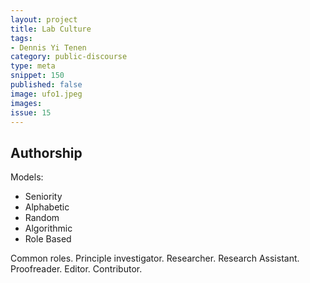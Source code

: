 ```yaml
---
layout: project
title: Lab Culture
tags:
- Dennis Yi Tenen
category: public-discourse
type: meta
snippet: 150
published: false
image: ufo1.jpeg
images:
issue: 15
---
```


## Authorship

Models:

- Seniority
- Alphabetic
- Random
- Algorithmic
- Role Based

Common roles. Principle investigator. Researcher. Research Assistant.
Proofreader. Editor. Contributor.

